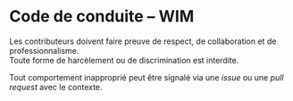 # Code de conduite – WIM

Les contributeurs doivent faire preuve de respect, de collaboration et de professionnalisme.  
Toute forme de harcèlement ou de discrimination est interdite.

Tout comportement inapproprié peut être signalé via une _issue_ ou une _pull request_ avec le contexte.
